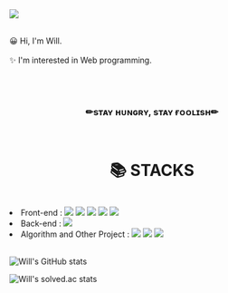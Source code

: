 <div> 
<img src="https://capsule-render.vercel.app/api?type=soft&height=250&section=header&text=Welcome!&fontSize=90&fontAlignY=50&fontColor=ad82cf&color=282d3e&desc=Dev-Will's%20GitHub&descAlign=80&descAlignY=80" />

  <p>
    <br>😀 H͏i͏, I͏'m͏ W͏i͏l͏l͏.</br>
    <br>✨ I͏'m͏ i͏n͏t͏e͏r͏e͏s͏t͏e͏d͏ i͏n͏ W͏e͏b͏ p͏r͏o͏g͏r͏a͏m͏m͏i͏n͏g͏.</br>
  </p>
  <br>
  <br>
  <div align='center'>
  <b><h3>✏sᴛᴀʏ ʜᴜɴɢʀʏ, sᴛᴀʏ ғᴏᴏʟɪsʜ✏</h3></b>
  </div>
  <br>
  <div align=center><h1>📚 STACKS</h1></div>
  <div>
  <br>
    <li>Front-end :  <img     src="https://img.shields.io/badge/html5-E34F26?style=for-the-badge&logo=html5&logoColor=white"> <img src="https://img.shields.io/badge/css-1572B6?style=for-the-badge&logo=css3&logoColor=white"> <img src="https://img.shields.io/badge/javascript-F7DF1E?style=for-the-badge&logo=javascript&logoColor=black"> <img src="https://img.shields.io/badge/bootstrap-7952B3?style=for-the-badge&logo=bootstrap&logoColor=white"> <img src="https://img.shields.io/badge/react-61DAFB?style=for-the-badge&logo=react&logoColor=black">
    <li>Back-end : <img src="https://img.shields.io/badge/mysql-4479A1?style=for-the-badge&logo=mysql&logoColor=white"> </li>
    <li>Algorithm and Other Project : <img src="https://img.shields.io/badge/c++-00599C?style=for-the-badge&logo=c%2B%2B&logoColor=white"> <img src="https://img.shields.io/badge/python-3776AB?style=for-the-badge&logo=python&logoColor=white"> <img src="https://img.shields.io/badge/c-A8B9CC?style=for-the-badge&logo=c&logoColor=white">  </li>
  <br>
    
  </div>
  
  
  ![Will's GitHub stats](https://github-readme-stats.vercel.app/api?username=Dev-will409&show_icons=true&theme=material-palenight)


  ![Will's solved.ac stats](https://github-readme-solvedac.hyp3rflow.vercel.app/api/?handle=rlaslstjr)

</div>


<!--
**Dev-will409/Dev-will409** is a ✨ _special_ ✨ repository because its `README.md` (this file) appears on your GitHub profile.

Here are some ideas to get you started:

- 🔭 I’m currently working on ...
- 🌱 I’m currently learning ...
- 👯 I’m looking to collaborate on ...
- 🤔 I’m looking for help with ...
- 💬 Ask me about ...
- 📫 How to reach me: ...
- 😄 Pronouns: ...
- ⚡ Fun fact: ...
-->

